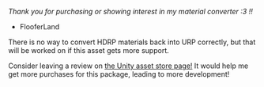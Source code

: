 _Thank you for purchasing or showing interest in my material converter :3 !!_
- FlooferLand

There is no way to convert HDRP materials back into URP correctly,
but that will be worked on if this asset gets more support.

Consider leaving a review on [the Unity asset store page!](https://assetstore.unity.com/packages/slug/292948)
It would help me get more purchases for this package, leading to more development!
